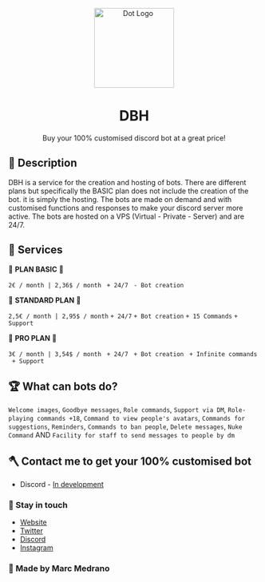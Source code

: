 <p align="center">
  <a href="https://discord.gg/5dSRw9mxp3" target="blank"><img src="https://raw.githubusercontent.com/elmarcz/DBH/main/src/DBH.png" width="160" alt="Dot Logo" /></a>
  <h1 align="center" href="https://elmarcz.github.io/Cryptos/">DBH</h1>
</p>
<p align="center">Buy your 100% customised discord bot at a great price!</p>

## 📝 Description

DBH is a service for the creation and hosting of bots. There are different plans but specifically the BASIC plan does not include the creation of the bot. it is simply the hosting. The bots are made on demand and with customised functions and responses to make your discord server more active. The bots are hosted on a VPS (Virtual - Private - Server) and are 24/7.

## 🏮 Services

🥉 **PLAN BASIC** 🥉

` 2€ / month | 2,36$ / month `
` + 24/7`
` - Bot creation`

 🥈 **STANDARD PLAN** 🥈
 
` 2,5€ / month | 2,95$ / month `
`+ 24/7`
`+ Bot creation`
`+ 15 Commands` 
`+ Support`

🥇 **PRO PLAN** 🥇

` 3€ / month | 3,54$ / month `
` + 24/7`
` + Bot creation` 
` + Infinite commands`  
` + Support`

## 🏆 What can bots do?
` Welcome images `, ` Goodbye messages `, ` Role commands `, ` Support via DM `, ` Role-playing commands +18 `, ` Command to view people's avatars `, ` Commands for suggestions `, ` Reminders `, ` Commands to ban people `, ` Delete messages `, ` Nuke Command ` AND ` Facility for staff to send messages to people by dm `

## 🪓 Contact me to get your 100% customised bot

- Discord - [In development](https://discord.gg/5dSRw9mxp3)

### 👤 Stay in touch
- [Website](https://elmarcz.github.io/portfolio/)
- [Twitter](https://twitter.com/MarcMedrano15)
- [Discord](https://discord.com/invite/zPSYDGVXxx)
- [Instagram](https://www.instagram.com/marcmedranoz/)

### 🔅 Made by Marc Medrano
